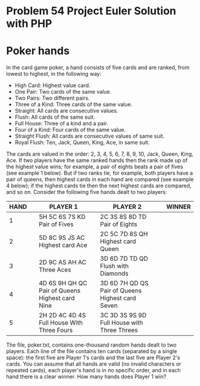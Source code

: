 # Problem 54 Project Euler Solution with PHP
# Poker hands
In the card game poker, a hand consists of five cards and are ranked, from lowest to highest, in the following way:
* High Card: Highest value card.
* One Pair: Two cards of the same value.
* Two Pairs: Two different pairs.
* Three of a Kind: Three cards of the same value.
* Straight: All cards are consecutive values.
* Flush: All cards of the same suit.
* Full House: Three of a kind and a pair.
* Four of a Kind: Four cards of the same value.
* Straight Flush: All cards are consecutive values of same suit.
* Royal Flush: Ten, Jack, Queen, King, Ace, in same suit.



The cards are valued in the order:
2, 3, 4, 5, 6, 7, 8, 9, 10, Jack, Queen, King, Ace.
If two players have the same ranked hands then the rank made up of the highest value wins; for example, a pair of eights beats a pair of fives (see example 1 below). But if two ranks tie, for example, both players have a pair of queens, then highest cards in each hand are compared (see example 4 below); if the highest cards tie then the next highest cards are compared, and so on.
Consider the following five hands dealt to two players:





| HAND |   | PLAYER 1                                        |   | PLAYER 2                                         |   | WINNER |
|------|---|-------------------------------------------------|---|--------------------------------------------------|---|--------|
| 1    |   | 5H 5C 6S 7S KD Pair of Fives                    |   | 2C 3S 8S 8D TD Pair of Eights                    |   |        |
| 2    |   | 5D 8C 9S JS AC Highest card Ace                 |   | 2C 5C 7D 8S QH Highest card Queen                |   |        |
| 3    |   | 2D 9C AS AH AC Three Aces                       |   | 3D 6D 7D TD QD Flush with Diamonds               |   |        |
| 4    |   | 4D 6S 9H QH QC Pair of Queens Highest card Nine |   | 3D 6D 7H QD QS Pair of Queens Highest card Seven |   |        |
| 5    |   | 2H 2D 4C 4D 4S Full House With Three Fours      |   | 3C 3D 3S 9S 9D Full House with Three Threes      |   |        |




The file, poker.txt, contains one-thousand random hands dealt to two players. Each line of the file contains ten cards (separated by a single space): the first five are Player 1's cards and the last five are Player 2's cards. You can assume that all hands are valid (no invalid characters or repeated cards), each player's hand is in no specific order, and in each hand there is a clear winner.
How many hands does Player 1 win?
